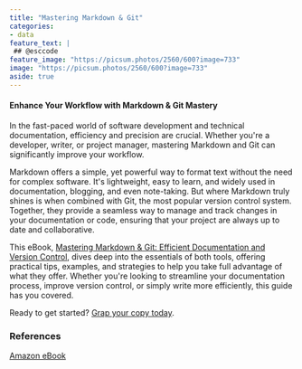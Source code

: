 ```yaml
---
title: "Mastering Markdown & Git"
categories:
- data
feature_text: |
 ## @esccode
feature_image: "https://picsum.photos/2560/600?image=733"
image: "https://picsum.photos/2560/600?image=733"
aside: true
---
```


#### Enhance Your Workflow with Markdown & Git Mastery

In the fast-paced world of software development and technical documentation, efficiency and precision are crucial. Whether you're a developer, writer, or project manager, mastering Markdown and Git can significantly improve your workflow.

Markdown offers a simple, yet powerful way to format text without the need for complex software. It's lightweight, easy to learn, and widely used in documentation, blogging, and even note-taking. But where Markdown truly shines is when combined with Git, the most popular version control system. Together, they provide a seamless way to manage and track changes in your documentation or code, ensuring that your project are always up to date and collaborative.

This eBook, [Mastering Markdown & Git: Efficient Documentation and Version Control](https://www.amazon.com/dp/B0DFQFFKM2), dives deep into the essentials of both tools, offering practical tips, examples, and strategies to help you take full advantage of what they offer. Whether you're looking to streamline your documentation process, improve version control, or simply write more efficiently, this guide has you covered.

Ready to get started? [Grap your copy today](https://www.amazon.com/dp/B0DFQFFKM2).

### References

[Amazon eBook](https://www.amazon.com/stores/Jacek-Wieteska/author/B0DC1KVP9X)
